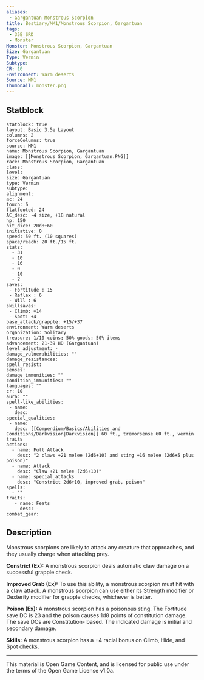 ```yaml
---
aliases:
 - Gargantuan Monstrous Scorpion
title: Bestiary/MM1/Monstrous Scorpion, Gargantuan
tags: 
 - 35E_SRD
 - Monster
Monster: Monstrous Scorpion, Gargantuan
Size: Gargantuan
Type: Vermin
Subtype: 
CR: 10
Environnent: Warm deserts
Source: MM1
Thumbnail: monster.png
---
```


## Statblock

```statblock
statblock: true
layout: Basic 3.5e Layout
columns: 2
forceColumns: true
source: MM1 
name: Monstrous Scorpion, Gargantuan
image: [[Monstrous Scorpion, Gargantuan.PNG]]
race: Monstrous Scorpion, Gargantuan
class: 
level: 
size: Gargantuan
type: Vermin
subtype: 
alignment: 
ac: 24
touch: 6
flatfooted: 24
AC_desc: -4 size, +18 natural
hp: 150
hit_dice: 20d8+60
initiative: 0
speed: 50 ft. (10 squares)
space/reach: 20 ft./15 ft.
stats:
  - 31
  - 10
  - 16
  - 0
  - 10
  - 2
saves:
 - Fortitude : 15
 - Reflex : 6
 - Will : 6
skillsaves:
 - Climb: +14
 - Spot: +4
base_attack/grapple: +15/+37
environment: Warm deserts
organization: Solitary
treasure: 1/10 coins; 50% goods; 50% items
advancement: 21-39 HD (Gargantuan)
level_adjustment: -
damage_vulnerabilities: ""
damage_resistances: 
spell_resist: 
senses: 
damage_immunities: ""
condition_immunities: ""
languages: ""
cr: 10
aura: ""
spell-like_abilities:
 - name: 
   desc: 
special_qualities:
 - name:
   desc: [[Compendium/Basics/Abilities and Conditions/Darkvision|Darkvision]] 60 ft., tremorsense 60 ft., vermin traits
actions:
  - name: Full Attack
    desc: "2 claws +21 melee (2d6+10) and sting +16 melee (2d6+5 plus poison)"
  - name: Attack
    desc: "Claw +21 melee (2d6+10)"
  - name: special attacks
    desc: "Constrict 2d6+10, improved grab, poison"
spells:
  - ""
traits:
   - name: Feats
     desc: -
combat_gear:  
```

## Description



Monstrous scorpions are likely to attack any creature that approaches, and they usually charge when attacking prey.


**Constrict (Ex):** A monstrous scorpion deals automatic claw damage on a successful grapple check.


**Improved Grab (Ex):** To use this ability, a monstrous scorpion must hit with a claw attack. A monstrous scorpion can use either its Strength modifier or Dexterity modifier for grapple checks, whichever is better.


**Poison (Ex):** A monstrous scorpion has a poisonous sting. The Fortitude save DC is 23 and the poison causes 1d8 points of constitution damage. The save DCs are Constitution- based. The indicated damage is initial and secondary damage.


**Skills:** A monstrous scorpion has a +4 racial bonus on Climb, Hide, and Spot checks.

---

This material is Open Game Content, and is licensed for public use under the terms of the Open Game License v1.0a.
